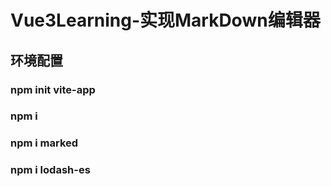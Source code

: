 # Vue3Learning-实现MarkDown编辑器
## 环境配置
### npm init vite-app
### npm i
### npm i marked
### npm i lodash-es
